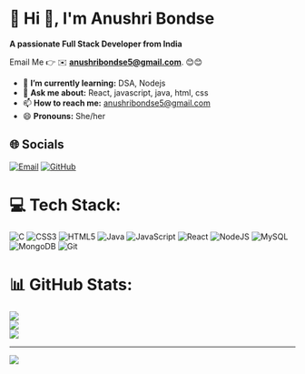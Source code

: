 # 💫 Hi 👋, I'm Anushri Bondse
**A passionate Full Stack Developer from India**

Email Me 👉 ✉️ **anushribondse5@gmail.com**. 😊😊

- 🌱 **I’m currently learning:** DSA, Nodejs
- 💬 **Ask me about:** React, javascript, java, html, css
- 📫 **How to reach me:** anushribondse5@gmail.com
- 😄 **Pronouns:** She/her
## 🌐 Socials
[![Email](https://img.shields.io/badge/Email-D14836?logo=gmail&logoColor=white)](mailto:anushribondse5@gmail.com)
[![GitHub](https://img.shields.io/badge/GitHub-000?logo=github&logoColor=white)](https://github.com/anushri0133)

# 💻 Tech Stack:
![C](https://img.shields.io/badge/c-%2300599C.svg?style=for-the-badge&logo=c&logoColor=white) ![CSS3](https://img.shields.io/badge/css3-%231572B6.svg?style=for-the-badge&logo=css3&logoColor=white) ![HTML5](https://img.shields.io/badge/html5-%23E34F26.svg?style=for-the-badge&logo=html5&logoColor=white) ![Java](https://img.shields.io/badge/java-%23ED8B00.svg?style=for-the-badge&logo=openjdk&logoColor=white) ![JavaScript](https://img.shields.io/badge/javascript-%23323330.svg?style=for-the-badge&logo=javascript&logoColor=%23F7DF1E) ![React](https://img.shields.io/badge/react-%2320232a.svg?style=for-the-badge&logo=react&logoColor=%2361DAFB) ![NodeJS](https://img.shields.io/badge/node.js-6DA55F?style=for-the-badge&logo=node.js&logoColor=white) ![MySQL](https://img.shields.io/badge/mysql-4479A1.svg?style=for-the-badge&logo=mysql&logoColor=white) ![MongoDB](https://img.shields.io/badge/MongoDB-%234ea94b.svg?style=for-the-badge&logo=mongodb&logoColor=white) ![Git](https://img.shields.io/badge/git-%23F05033.svg?style=for-the-badge&logo=git&logoColor=white)
# 📊 GitHub Stats:
![](https://github-readme-stats.vercel.app/api?username=anushri0133&theme=default&hide_border=false&include_all_commits=false&count_private=false)<br/>
![](https://github-readme-streak-stats.herokuapp.com/?user=anushri0133&theme=default&hide_border=false)<br/>
![](https://github-readme-stats.vercel.app/api/top-langs/?username=anushri0133&theme=default&hide_border=false&include_all_commits=false&count_private=false&layout=compact)

---
[![](https://visitcount.itsvg.in/api?id=anushri0133&icon=0&color=0)](https://visitcount.itsvg.in)

<!-- Proudly created with GPRM ( https://gprm.itsvg.in ) -->
